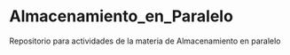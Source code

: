 # Almacenamiento_en_Paralelo
Repositorio para actividades de la materia de Almacenamiento en paralelo
